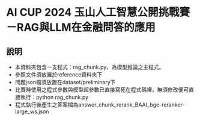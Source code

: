 # AI CUP 2024 玉山人工智慧公開挑戰賽－RAG與LLM在金融問答的應用

## 說明
- 本資料夾包含一支程式：rag_chunk.py，為模型推論之主程式。
- 參照文件須放置於reference資料夾下
- 問題json檔須放置在dataset/preliminary下
- 比賽時使用之程式參數與模型超參數已直接寫死在程式碼裡，無須修改便可直接執行：python rag_chunk.py
- 程式執行後產生之答案檔為answer_chunk_rerank_BAAI_bge-reranker-large_ws.json